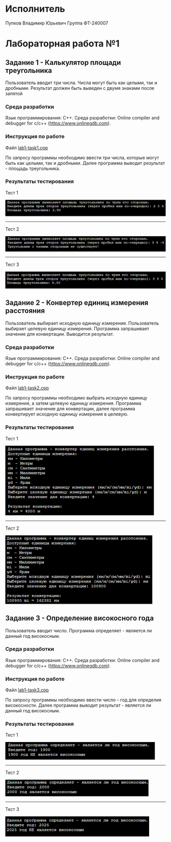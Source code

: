 # Исполнитель
Пупков Владимир Юрьевич
Группа ФТ-240007
# Лабораторная работа №1
## Задание 1 - Калькулятор площади треугольника
Пользователь вводит три числа. Числа могут быть как целыми, так и дробными. Результат должен быть выведен с двумя знаками после запятой
### Среда разработки
Язык программирования: C++.
Среда разработки: Online compiler and debugger for c/c++ (https://www.onlinegdb.com).
### Инструкция по работе
Файл [lab1-task1.cpp](https://github.com/niwotevoli/Applied-Programming/blob/main/lab1-task1.cpp)

По запросу программы необходимо ввести три числа, которые могут быть как целыми, так и дробными. Далее программа выводит результат - площадь треугольника.
### Результаты тестирования
Тест 1

![Тест 1](https://github.com/niwotevoli/Applied-Programming/blob/main/Screenshots/lab1-task1-test1.png "Тест 1")
____
Тест 2

![Тест 2](https://github.com/niwotevoli/Applied-Programming/blob/main/Screenshots/lab1-task1-test2.png "Тест 2")
____
Тест 3

![Тест 3](https://github.com/niwotevoli/Applied-Programming/blob/main/Screenshots/lab1-task1-test3.png "Тест 3")
## Задание 2 - Конвертер единиц измерения расстояния
Пользователь выбирает исходную единицу измерения. Пользователь выбирает целевую единицу измерения. Программа запрашивает значение для конвертации. Выводится результат.
### Среда разработки
Язык программирования: C++.
Среда разработки: Online compiler and debugger for c/c++ (https://www.onlinegdb.com).
### Инструкция по работе
Файл [lab1-task2.cpp](https://github.com/niwotevoli/Applied-Programming/blob/main/lab1-task2.cpp)

По запросу программы необходимо выбрать исходную единицу измерения, а затем целевую единицу измерения. Программа запрашивает значение для конвертации, далее программа конвертирует исходную единицу измерения в целевую.
### Результаты тестирования
Тест 1

![Тест 1](https://github.com/niwotevoli/Applied-Programming/blob/main/Screenshots/lab1-task2-test1.png "Тест 1")
____
Тест 2

![Тест 2](https://github.com/niwotevoli/Applied-Programming/blob/main/Screenshots/lab1-task2-test2.png "Тест 2")
## Задание 3 - Определение високосного года
Пользователь вводит число. Программа определяет - является ли данный год високосным.
### Среда разработки
Язык программирования: C++.
Среда разработки: Online compiler and debugger for c/c++ (https://www.onlinegdb.com).
### Инструкция по работе
Файл [lab1-task3.cpp](https://github.com/niwotevoli/Applied-Programming/blob/main/lab1-task3.cpp)

По запросу программы необходимо ввести число - год для определия високосности. Далее программа выводит результат - является ли данный год високосным.
### Результаты тестирования
Тест 1

![Тест 1](https://github.com/niwotevoli/Applied-Programming/blob/main/Screenshots/lab1-task3-test1.png "Тест 1")
____
Тест 2

![Тест 2](https://github.com/niwotevoli/Applied-Programming/blob/main/Screenshots/lab1-task3-test2.png "Тест 2")
____
Тест 3

![Тест 3](https://github.com/niwotevoli/Applied-Programming/blob/main/Screenshots/lab1-task3-test3.png "Тест 3")
